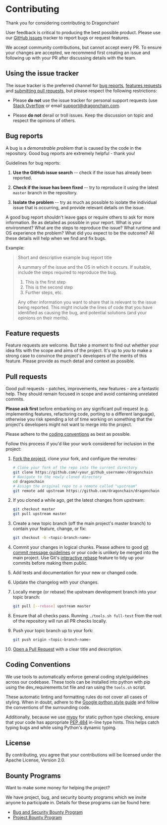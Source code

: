 # Contributing

Thank you for considering contributing to Dragonchain!

User feedback is critical to producing the best possible product.
Please use our
[GitHub issues](https://github.com/dragonchain/dragonchain/issues) tracker
to report bugs or request features.

We accept community contributions, but cannot accept every PR. To ensure your
changes are accepted, we recommend first creating an issue and following up
with your PR after discussing details with the team.

## Using the issue tracker

The issue tracker is the preferred channel for [bug reports](#bug-reports),
[features requests](#feature-requests) and
[submitting pull requests](#pull-requests),
but please respect the following restrictions:

- Please **do not** use the issue tracker for personal support requests (use
  [Stack Overflow](https://stackoverflow.com) or email
  support@dragonchain.com.

- Please **do not** derail or troll issues. Keep the discussion on topic and
  respect the opinions of others.

## Bug reports

A bug is a _demonstrable problem_ that is caused by the code in the repository.
Good bug reports are extremely helpful - thank you!

Guidelines for bug reports:

1. **Use the GitHub issue search** -- check if the issue has already been
   reported.

1. **Check if the issue has been fixed** -- try to reproduce it using the
   latest `master` branch in the repository.

1. **Isolate the problem** -- try as much as possible to isolate the individual
   issue that is occurring, and provide relevant details on the issue.

A good bug report shouldn't leave gaps or require others to ask for more
information. Be as detailed as possible in your report. What is your
environment? What are the steps to reproduce the issue? What runtime and OS
experience the problem? What did you expect to be the outcome? All these
details will help when we find and fix bugs.

Example:

> Short and descriptive example bug report title
>
> A summary of the issue and the OS in which it occurs. If
> suitable, include the steps required to reproduce the bug.
>
> 1. This is the first step
> 1. This is the second step
> 1. Further steps, etc.
>
> Any other information you want to share that is relevant to the issue being
> reported. This might include the lines of code that you have identified as
> causing the bug, and potential solutions (and your opinions on their
> merits).

## Feature requests

Feature requests are welcome. But take a moment to find out whether your idea
fits with the scope and aims of the project. It's up to _you_ to make a strong
case to convince the project's developers of the merits of this feature. Please
provide as much detail and context as possible.

## Pull requests

Good pull requests - patches, improvements, new features - are a fantastic
help. They should remain focused in scope and avoid containing unrelated
commits.

**Please ask first** before embarking on any significant pull request (e.g.
implementing features, refactoring code, porting to a different language),
otherwise you risk spending a lot of time working on something that the
project's developers might not want to merge into the project.

Please adhere to the [coding conventions](#coding-conventions) as best as
possible.

Follow this process if you'd like your work considered for inclusion in the
project:

1. [Fork the project](https://github.com/dragonchain/dragonchain/fork),
   clone your fork, and configure the remotes:

   ```sh
   # Clone your fork of the repo into the current directory
   git clone https://github.com/<your_github_username>/dragonchain
   # Navigate to the newly cloned directory
   cd dragonchain
   # Assign the original repo to a remote called "upstream"
   git remote add upstream https://github.com/dragonchain/dragonchain
   ```

1. If you cloned a while ago, get the latest changes from upstream:

   ```sh
   git checkout master
   git pull upstream master
   ```

1. Create a new topic branch (off the main project's master branch) to
   contain your feature, change, or fix:

   ```sh
   git checkout -b <topic-branch-name>
   ```

1. Commit your changes in logical chunks. Please adhere to good
   [git commit message guidelines](http://tbaggery.com/2008/04/19/a-note-about-git-commit-messages.html)
   or your code is unlikely be merged into the main project. Use Git's
   [interactive rebase](https://help.github.com/articles/interactive-rebase)
   feature to tidy up your commits before making them public.

1. Add tests and documentation for your new or changed code.

1. Update the changelog with your changes.

1. Locally merge (or rebase) the upstream development branch into your topic
   branch:

   ```sh
   git pull [--rebase] upstream master
   ```

1. Ensure that all checks pass. Running `./tools.sh full-test` from the
   root of the repository will run all PR checks locally.

1. Push your topic branch up to your fork:

   ```sh
   git push origin <topic-branch-name>
   ```

1. [Open a Pull Request](https://help.github.com/articles/using-pull-requests/)
   with a clear title and description.

## Coding Conventions

We use tools to automatically enforce general coding style/guidelines
across our codebase. These tools can be installed into python with pip using
the dev_requirements.txt file and ran using the `tools.sh` script.

These automatic linting and formatting rules do not cover all cases of styling.
When in doubt, adhere to the
[Google python style guide](https://google.github.io/styleguide/pyguide.html)
and follow the conventions of the surrounding code.

Additionally, because we use [mypy](http://mypy-lang.org/) for static python
type checking, ensure that your code has appropriate
[PEP 484](https://www.python.org/dev/peps/pep-0484/)
in-line type hints. This helps catch typing bugs and while using Python's
dynamic typing.

## License

By contributing, you agree that your contributions will be licensed under the
Apache License, Version 2.0.

## Bounty Programs

Want to make some money for helping the project?

We have project, bug, and security bounty programs which we invite anyone to participate in.
Details for these programs can be found here:

- [Bug and Security Bounty Program](https://dragonchain.com/bug-and-security-bounty)
- [Project Bounty Program](https://dragonchain.com/strategic-projects-bounty)
